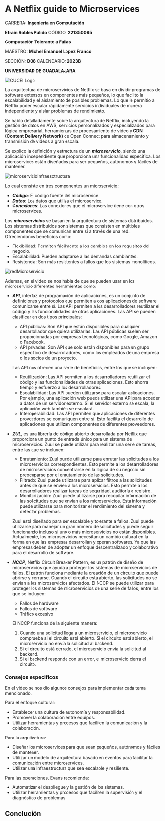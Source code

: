 # A Netflix guide to Microservices

CARRERA: **Ingeniería en Computación**

**Efrain Robles Pulido** CÓDIGO: **221350095**

**Computación Tolerante a Fallas**

MAESTRO: **Michel Emanuel Lopez Franco**

SECCIÓN: **D06**    CALENDARIO: **2023B**

**UNIVERSIDAD DE GUADALAJARA**

![CUCEI Logo](https://static.wixstatic.com/media/689543_e867e5de31ce49e7a2c28f84eb1bacf8~mv2.png/v1/fill/w_560,h_150,al_c,q_85,usm_0.66_1.00_0.01,enc_auto/logoudggris.png)

La arquitectura de microservicios de Netflix se basa en dividir programas de software extensos en componentes más pequeños, lo que facilito la escalabilidad y el aislamiento de posibles problemas. Lo que le permitio a Netflix poder escalar rápidamente servicios individuales de manera independiente y aislar problemas de rendimiento.

Se hablo detalladamente sobre la arquitectura de Netflix, incluyendo la gestión de datos en AWS, servicios personalizados y especializados para lógica empresarial, herramientas de procesamiento de video y **CDN (Content Delivery Network)** de Open Connect para almacenamiento y transmisión de videos a gran escala.

Se explico la definición y estructura de un ***microservicio***, siendo una aplicación independiente que proporciona una funcionalidad específica. Los microservices están diseñados para ser pequeños, autónomos y fáciles de mantener.

![microservicioInfraesctructura](https://github.com/EfrainRP/Computacion_tolerante_a_fallas/blob/main/A%20Neflix%20guide%20to%20Microservices/Images/microservice.PNG)

Lo cual consiste en tres componentes un microservicio:
- ***Código***: El código fuente del microservice.
- ***Datos***: Los datos que utiliza el microservice.
- ***Conexiones***: Las conexiones que el microservice tiene con otros microservices.

Los ***microservicios*** se basan en la arquitectura de sistemas distribuidos. Los sistemas distribuidos son sistemas que consisten en múltiples componentes que se comunican entre sí a través de una red. Ofreciendonos beneficios como:
- Flexibilidad: Permiten fácilmente a los cambios en los requisitos del negocio.
- Escalabilidad: Pueden adaptarse a las demandas cambiantes.
- Resistencia: Son más resistentes a fallos que los sistemas monolíticos.

![redMicroservicio](https://github.com/EfrainRP/Computacion_tolerante_a_fallas/blob/main/A%20Neflix%20guide%20to%20Microservices/Images/infra.PNG)

Ademas, en el video se nos habla de que se pueden usar en los microservicio diferentes herramientas como:
- ***API***, interfaz de programación de aplicaciones, es un conjunto de definiciones y protocolos que permiten a dos aplicaciones de software comunicarse entre sí. Las API permiten a los desarrolladores reutilizar el código y las funcionalidades de otras aplicaciones. Las API se pueden clasificar en dos tipos principales:

    * API públicas: Son API que están disponibles para cualquier desarrollador que quiera utilizarlas. Las API públicas suelen ser proporcionadas por empresas tecnológicas, como Google, Amazon o Facebook.
    * API privadas: Son API que solo están disponibles para un grupo específico de desarrolladores, como los empleados de una empresa o los socios de un proyecto.

    Las API nos ofrecen una serie de beneficios, entre los que se incluyen:

    * Reutilización: Las API permiten a los desarrolladores reutilizar el código y las funcionalidades de otras aplicaciones. Esto ahorra tiempo y esfuerzo a los desarrolladores.
    * Escalabilidad: Las API pueden utilizarse para escalar aplicaciones. Por ejemplo, una aplicación web puede utilizar una API para acceder a datos de un servidor externo. Si el servidor externo se escala, la aplicación web también se escalará.
    * Interoperabilidad: Las API permiten que aplicaciones de diferentes proveedores se comuniquen entre sí. Esto facilita el desarrollo de aplicaciones que utilizan componentes de diferentes proveedores.
- ***ZUL***, es una librería de código abierto desarrollada por Netflix que proporciona un punto de entrada único para un sistema de microservicios. Zuul se puede utilizar para realizar una serie de tareas, entre las que se incluyen:
    - Enrutamiento: Zuul puede utilizarse para enrutar las solicitudes a los microservicios correspondientes. Esto permite a los desarrolladores de microservicios concentrarse en la lógica de su negocio sin preocuparse por el enrutamiento de las solicitudes.
    - Filtrado: Zuul puede utilizarse para aplicar filtros a las solicitudes antes de que se envíen a los microservicios. Esto permite a los desarrolladores realizar tareas de seguridad, auditoría o registro.
    - Monitorización: Zuul puede utilizarse para recopilar información de las solicitudes que se envían a los microservicios. Esta información puede utilizarse para monitorizar el rendimiento del sistema y detectar problemas.
    
    Zuul está diseñado para ser escalable y tolerante a fallos. Zuul puede utilizarse para manejar un gran número de solicitudes y puede seguir funcionando incluso si uno o más microservicios no están disponibles.
    Actualmente, los microservicios necesitan un cambio cultural en la forma en que las empresas desarrollan y operan softwares. Ya que las empresas deben de adoptar un enfoque descentralizado y colaborativo para el desarrollo de software.
- ***NCCP***, Netflix Circuit Breaker Pattern, es un patrón de diseño de microservicios que ayuda a proteger los sistemas de microservicios de fallos. El patrón funciona mediante la creación de un circuito que puede abrirse y cerrarse. Cuando el circuito está abierto, las solicitudes no se envían a los microservicios afectados. El NCCP se puede utilizar para proteger los sistemas de microservicios de una serie de fallos, entre los que se incluyen:
    * Fallos de hardware
    * Fallos de software
    * Tráfico excesivo

    El NCCP funciona de la siguiente manera:
    1. Cuando una solicitud llega a un microservicio, el microservicio comprueba si el circuito está abierto. Si el circuito está abierto, el microservicio no envía la solicitud al backend.
    1. Si el circuito está cerrado, el microservicio envía la solicitud al backend.
    1. Si el backend responde con un error, el microservicio cierra el circuito.


### Consejos especificos
En el video se nos dio algunos consejos para implementar cada tema mencionado.

Para el enfoque cultural:
-  Establecer una cultura de autonomía y responsabilidad.
- Promover la colaboración entre equipos.
- Utilizar herramientas y procesos que faciliten la comunicación y la colaboración.

Para la arquitectura:
- Diseñar los microservices para que sean pequeños, autónomos y fáciles de mantener.
- Utilizar un modelo de arquitectura basado en eventos para facilitar la comunicación entre microservices.
- Utilizar una infraestructura que sea escalable y resiliente.

Para las operaciones, Evans recomienda:
- Automatizar el despliegue y la gestión de los sistemas.
- Utilizar herramientas y procesos que faciliten la supervisión y el diagnóstico de problemas.

## Conclución
